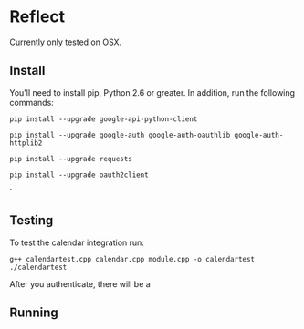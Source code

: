 # Reflect

Currently only tested on OSX.

## Install

You'll need to install pip, Python 2.6 or greater.
In addition, run the following commands:

```
pip install --upgrade google-api-python-client

pip install --upgrade google-auth google-auth-oauthlib google-auth-httplib2

pip install --upgrade requests

pip install --upgrade oauth2client 
```
`

## Testing


To test the calendar integration run:
```
g++ calendartest.cpp calendar.cpp module.cpp -o calendartest
./calendartest
```
After you authenticate, there will be a

## Running
